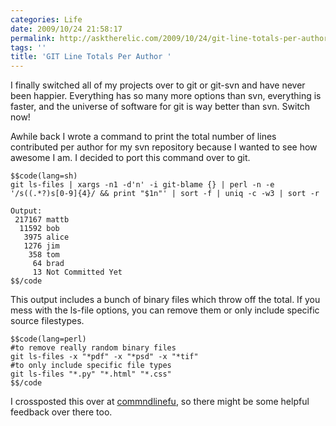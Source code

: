 ```yaml
---
categories: Life
date: 2009/10/24 21:58:17
permalink: http://asktherelic.com/2009/10/24/git-line-totals-per-author/
tags: ''
title: 'GIT Line Totals Per Author '
---
```

I finally switched all of my projects over to git or git-svn and have never been happier. Everything has so many more options than svn, everything is faster, and the universe of software for git is way better than svn. Switch now!

Awhile back I wrote a command to print the total number of lines contributed per author for my svn repository because I wanted to see how awesome I am. I decided to port this command over to git.

    $$code(lang=sh)
    git ls-files | xargs -n1 -d'n' -i git-blame {} | perl -n -e '/s((.*?)s[0-9]{4}/ && print "$1n"' | sort -f | uniq -c -w3 | sort -r
    
    Output:
     217167 mattb
      11592 bob
       3975 alice
       1276 jim
        358 tom
         64 brad
         13 Not Committed Yet
    $$/code

This output includes a bunch of binary files which throw off the total.  If you mess with the ls-file options, you can remove them or only include specific source filestypes.

    $$code(lang=perl)
    #to remove really random binary files
    git ls-files -x "*pdf" -x "*psd" -x "*tif"  
    #to only include specific file types
    git ls-files "*.py" "*.html" "*.css" 
    $$/code

I crossposted this over at <a href="http://www.commandlinefu.com/commands/view/3889/prints-per-line-contribution-per-author-for-a-git-repository">commndlinefu</a>, so there might be some helpful feedback over there too.
